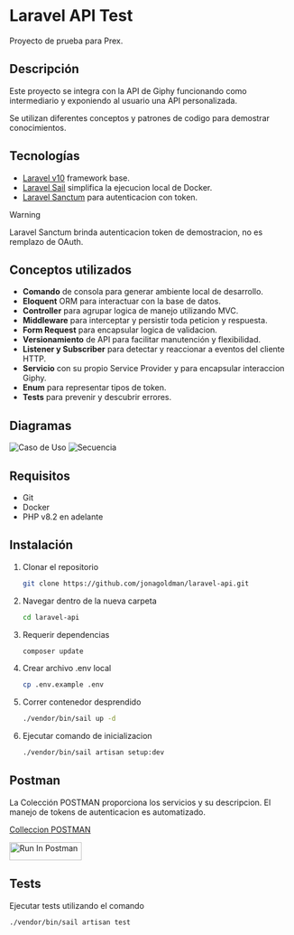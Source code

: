 # Laravel API Test

Proyecto de prueba para Prex.

## Descripción
Este proyecto se integra con la API de Giphy funcionando como intermediario y exponiendo al usuario una API personalizada.

Se utilizan diferentes conceptos y patrones de codigo para demostrar conocimientos.

## Tecnologías
- [Laravel v10](https://laravel.com/docs/10.x) framework base.
- [Laravel Sail](https://laravel.com/docs/10.x/sail) simplifica la ejecucion local de Docker.
- [Laravel Sanctum](https://laravel.com/docs/10.x/sanctum) para autenticacion con token.

> [!WARNING]
> Laravel Sanctum brinda autenticacion token de demostracion, no es remplazo de OAuth.

## Conceptos utilizados
- **Comando** de consola para generar ambiente local de desarrollo.
- **Eloquent** ORM para interactuar con la base de datos.
- **Controller** para agrupar logica de manejo utilizando MVC.
- **Middleware** para interceptar y persistir toda peticion y respuesta.
- **Form Request** para encapsular logica de validacion.
- **Versionamiento** de API para facilitar manutención y flexibilidad.
- **Listener y Subscriber** para detectar y reaccionar a eventos del cliente HTTP.
- **Servicio** con su propio Service Provider y para encapsular interaccion Giphy.
- **Enum** para representar tipos de token.
- **Tests** para prevenir y descubrir errores.

## Diagramas
![Caso de Uso](https://i.ibb.co/yRTp5Rb/Caso-de-Uso.png)
![Secuencia](https://i.ibb.co/9y7754Q/Sequence-diagram.png)

## Requisitos
- Git
- Docker
- PHP v8.2 en adelante

## Instalación
1. Clonar el repositorio
    ```bash
    git clone https://github.com/jonagoldman/laravel-api.git
    ```
2. Navegar dentro de la nueva carpeta
    ```bash
    cd laravel-api
    ```
3. Requerir dependencias
    ```bash
    composer update
    ```
4. Crear archivo .env local
    ```bash
    cp .env.example .env
    ```
5. Correr contenedor desprendido
    ```bash
    ./vendor/bin/sail up -d
    ```
6. Ejecutar comando de inicializacion
    ```bash
    ./vendor/bin/sail artisan setup:dev
    ```

## Postman

La Colección POSTMAN proporciona los servicios y su descripcion. El manejo de tokens de autenticacion es automatizado.

[Colleccion POSTMAN](https://www.postman.com/orvital/workspace/playground/collection/252628-faf51f3a-07e1-4742-b1e9-9c94c1827af8?action=share&creator=252628&active-environment=252628-f4f23439-0187-47bc-95cb-081499ce0337)

[<img src="https://run.pstmn.io/button.svg" alt="Run In Postman" style="width: 128px; height: 32px;">](https://app.getpostman.com/run-collection/252628-faf51f3a-07e1-4742-b1e9-9c94c1827af8?action=collection%2Ffork&source=rip_markdown&collection-url=entityId%3D252628-faf51f3a-07e1-4742-b1e9-9c94c1827af8%26entityType%3Dcollection%26workspaceId%3Da148ecd2-f327-4d92-ab3c-9d980895129c#?env%5BLocal%5D=W3sia2V5IjoiYXBpX3VybCIsInZhbHVlIjoibG9jYWxob3N0L2FwaS92MSIsImVuYWJsZWQiOnRydWUsInR5cGUiOiJkZWZhdWx0Iiwic2Vzc2lvblZhbHVlIjoibG9jYWxob3N0L2FwaS92MSIsInNlc3Npb25JbmRleCI6MH0seyJrZXkiOiJhdXRoLXRva2VuIiwidmFsdWUiOiIiLCJlbmFibGVkIjp0cnVlLCJ0eXBlIjoic2VjcmV0Iiwic2Vzc2lvblZhbHVlIjoibnVsbCIsInNlc3Npb25JbmRleCI6MX1d)

## Tests

Ejecutar tests utilizando el comando

```bash
./vendor/bin/sail artisan test
```
